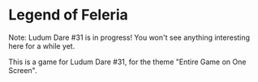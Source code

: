 # Legend of Feleria

Note: Ludum Dare #31 is in progress!  You won't see anything interesting here for a while yet.

This is a game for Ludum Dare #31, for the theme "Entire Game on One Screen".
